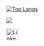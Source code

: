 
[![Top Langs](https://github-readme-stats.vercel.app/api/top-langs/?username=andhiratobing&layout=compact&theme=chartreuse-dark&langs_count=20)](https://github.com/andhiratobing/github-readme-stats)

![](https://visitor-badge.laobi.icu/badge?page_id=andhiratobing)

<a href="https://www.linkedin.com/in/andhiratobing/in-id" target="_blank"><img src="https://img.shields.io/badge/linkedin-%230077B5.svg?&style=for-the-badge&logo=linkedin&logoColor=white" height="32px" alt="LinkedIn"></a>
